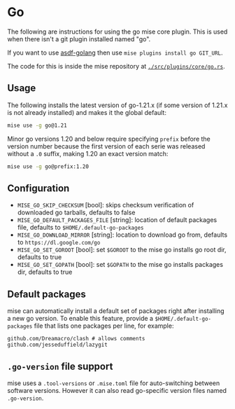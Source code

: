 # Go

The following are instructions for using the go mise core plugin. This is used when there isn't a
git plugin installed named "go".

If you want to use [asdf-golang](https://github.com/kennyp/asdf-golang)
then use `mise plugins install go GIT_URL`.

The code for this is inside the mise repository at
[`./src/plugins/core/go.rs`](https://github.com/jdx/mise/blob/main/src/plugins/core/go.rs).

## Usage

The following installs the latest version of go-1.21.x (if some version of 1.21.x is not already
installed) and makes it the global default:

```sh
mise use -g go@1.21
```

Minor go versions 1.20 and below require specifying `prefix` before the version number because the first version
of each serie was released without a `.0` suffix, making 1.20 an exact version match:

```sh
mise use -g go@prefix:1.20
```

## Configuration

- `MISE_GO_SKIP_CHECKSUM` [bool]: skips checksum verification of downloaded go tarballs, defaults to false
- `MISE_GO_DEFAULT_PACKAGES_FILE` [string]: location of default packages file, defaults to `$HOME/.default-go-packages`
- `MISE_GO_DOWNLOAD_MIRROR` [string]: location to download go from, defaults to `https://dl.google.com/go`
- `MISE_GO_SET_GOROOT` [bool]: set `$GOROOT` to the mise go installs go root dir, defaults to true
- `MISE_GO_SET_GOPATH` [bool]: set `$GOPATH` to the mise go installs packages dir, defaults to true

## Default packages

mise can automatically install a default set of packages right after installing a new go version.
To enable this feature, provide a `$HOME/.default-go-packages` file that lists one packages per
line, for example:

```text
github.com/Dreamacro/clash # allows comments
github.com/jesseduffield/lazygit
```

## `.go-version` file support

mise uses a `.tool-versions` or `.mise.toml` file for auto-switching between software versions.
However it can also read go-specific version files named `.go-version`.
